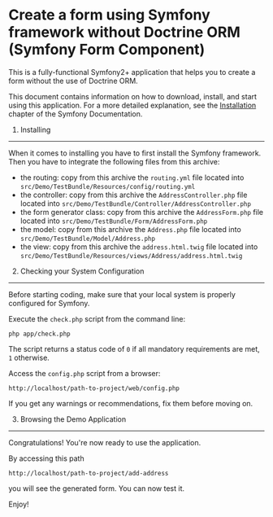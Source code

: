 Create a form using Symfony framework without Doctrine ORM (Symfony Form Component)
====================================================================================

This is a fully-functional Symfony2+ application that helps you to create a form
 without the use of Doctrine ORM.

This document contains information on how to download, install, and start
using this application. For a more detailed explanation, see the [Installation][1]
chapter of the Symfony Documentation.

1) Installing
----------------------------------

When it comes to installing you have to first install the Symfony framework. 
Then you have to integrate the following files from this archive:
- the routing: 
copy from this archive the `routing.yml` file located into `src/Demo/TestBundle/Resources/config/routing.yml`
- the controller: 
copy from this archive the `AddressController.php` file located into `src/Demo/TestBundle/Controller/AddressController.php`
- the form generator class: 
copy from this archive the `AddressForm.php` file located into `src/Demo/TestBundle/Form/AddressForm.php`
- the model: 
copy from this archive the `Address.php` file located into `src/Demo/TestBundle/Model/Address.php`
- the view: 
copy from this archive the `address.html.twig` file located into `src/Demo/TestBundle/Resources/views/Address/address.html.twig`


2) Checking your System Configuration
-------------------------------------

Before starting coding, make sure that your local system is properly
configured for Symfony.

Execute the `check.php` script from the command line:

    php app/check.php

The script returns a status code of `0` if all mandatory requirements are met,
`1` otherwise.

Access the `config.php` script from a browser:

    http://localhost/path-to-project/web/config.php

If you get any warnings or recommendations, fix them before moving on.

3) Browsing the Demo Application
--------------------------------

Congratulations! You're now ready to use the application.

By accessing this path 

    http://localhost/path-to-project/add-address

you will see the generated form.
You can now test it.

Enjoy!

[1]:  http://symfony.com/doc/2.4/book/installation.html